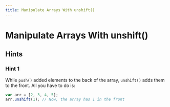 ```yaml
---
title: Manipulate Arrays With unshift()
---
```

# Manipulate Arrays With unshift()

## Hints

### Hint 1
While `push()` added elements to the back of the array, `unshift()` adds them to the front. All you have to do is:

```javascript
var arr = [2, 3, 4, 5];
arr.unshift(1); // Now, the array has 1 in the front
```
